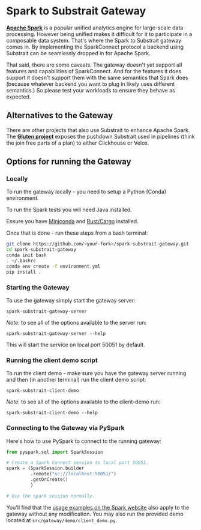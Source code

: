# Spark to Substrait Gateway

**[Apache Spark](https://github.com/apache/spark)** is a popular unified analytics engine for
large-scale data processing. However being unified makes it difficult for it to participate in a
composable data system. That's where the Spark to Substrait gateway comes in. By implementing the
SparkConnect protocol a backend using Substrait can be seamlessly dropped in for Apache Spark.

That said, there are some caveats. The gateway doesn't yet support all features and capabilities of
SparkConnect. And for the features it does support it doesn't support them with the same semantics
that Spark does (because whatever backend you want to plug in likely uses different semantics.)   So
please test your workloads to ensure they behave as expected.

## Alternatives to the Gateway

There are other projects that also use Substrait to enhance Apache Spark.
The **[Gluten project](https://github.com/oap-project/gluten)** exposes
the pushdown Substrait used in pipelines (think the join free parts of a plan) to either Clickhouse
or Velox.

## Options for running the Gateway

### Locally
To run the gateway locally - you need to setup a Python (Conda) environment.

To run the Spark tests you will need Java installed.

Ensure you have [Miniconda](https://docs.anaconda.com/miniconda/miniconda-install/) and [Rust/Cargo](https://doc.rust-lang.org/cargo/getting-started/installation.html) installed.

Once that is done - run these steps from a bash terminal:
```bash
git clone https://github.com/<your-fork>/spark-substrait-gateway.git
cd spark-substrait-gateway
conda init bash
. ~/.bashrc
conda env create -f environment.yml
pip install .
```

### Starting the Gateway

To use the gateway simply start the gateway server:

```commandline
spark-substrait-gateway-server
```

*Note*: to see all of the options available to the server run:
```commandline
spark-substrait-gateway-server --help
```

This will start the service on local port 50051 by default.

### Running the client demo script
To run the client demo - make sure you have the gateway server running and then (in another terminal) run the client demo script:
```commandline
spark-substrait-client-demo
```

*Note*: to see all of the options available to the client-demo run:
```commandline
spark-substrait-client-demo --help
```

### Connecting to the Gateway via PySpark

Here's how to use PySpark to connect to the running gateway:

```python
from pyspark.sql import SparkSession

# Create a Spark Connect session to local port 50051.
spark = (SparkSession.builder
         .remote("sc://localhost:50051/")
         .getOrCreate()
         )

# Use the spark session normally.
```

You'll find that the [usage examples on the Spark website](https://spark.apache.org/docs/latest/spark-connect-overview.html#use-spark-connect-in-standalone-applications) also apply to the gateway without any modification.  You may also run the provided demo located at ```src/gateway/demo/client_demo.py```.
